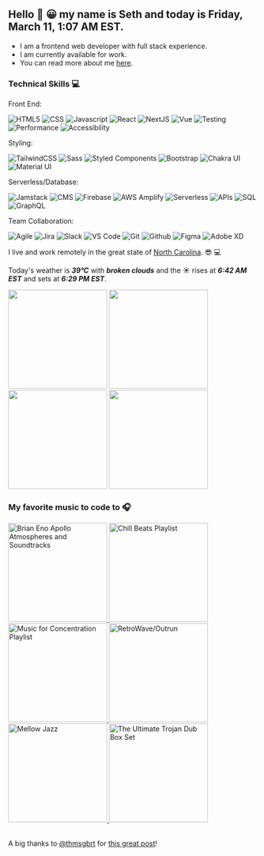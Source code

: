 ## Hello 👋 😀 my name is Seth and today is Friday, March 11, 1:07 AM EST.

- I am a frontend web developer with full stack experience.
- I am currently available for work.
- You can read more about me [here](https://sethhallcreative.com/).

### Technical Skills 💻

Front End:
<br>

![HTML5](https://img.shields.io/badge/-HTML5-E34F26?style=flat-square&logo=html5&logoColor=white)
![CSS](https://img.shields.io/badge/-CSS-1c4fd8?style=flat-square&logo=css3&logoColor=white)
![Javascript](https://img.shields.io/badge/-Javascript-fbbf24?style=flat-square&logo=javascript&logoColor=white)
![React](https://img.shields.io/badge/-React-45b8d8?style=flat-square&logo=react&logoColor=white)
![NextJS](https://img.shields.io/badge/-NextJS-000000?style=flat-square&logo=next-dot-js&logoColor=white)
![Vue](https://img.shields.io/badge/-Vue-16b981?style=flat-square&logo=vue-dot-js&logoColor=white)
![Testing](https://img.shields.io/badge/-Testing-FB0043?style=flat-square)
![Performance](https://img.shields.io/badge/-Performance-1B6277?style=flat-square)
![Accessibility](https://img.shields.io/badge/-Accessibility-23977B?style=flat-square)

Styling:
<br>

![TailwindCSS](https://img.shields.io/badge/-TailwindCSS-0c91b1?style=flat-square&logo=tailwind-css&logoColor=white)
![Sass](https://img.shields.io/badge/-Sass-CC6699?style=flat-square&logo=sass&logoColor=white)
![Styled Components](https://img.shields.io/badge/-Styled_Components-db7092?style=flat-square&logo=styled-components&logoColor=white)
![Bootstrap](https://img.shields.io/badge/-Bootstrap-7951b3?style=flat-square&logo=bootstrap&logoColor=white)
![Chakra UI](https://img.shields.io/badge/-Chakra_UI-66c9cc?style=flat-square&logo=chakra-ui&logoColor=white)
![Material UI](https://img.shields.io/badge/-Material_UI-0081CB?style=flat-square&logo=material-ui&logoColor=white)

Serverless/Database:
<br>

![Jamstack](https://img.shields.io/badge/-Jamstack-db2877?style=flat-square&logo=jamstack&logoColor=white)
![CMS](https://img.shields.io/badge/-CMS-AE58CD?style=flat-square)
![Firebase](https://img.shields.io/badge/-Firebase-f59e0b?style=flat-square&logo=firebase&logoColor=white)
![AWS Amplify](https://img.shields.io/badge/-AWS_Amplify-FF9900?style=flat-square&logo=aws-amplify&logoColor=white)
![Serverless](https://img.shields.io/badge/-Serverless-ea580e?style=flat-square&logo=severless&logoColor=white)
![APIs](https://img.shields.io/badge/-APIs-5046e4?style=flat-square)
![SQL](https://img.shields.io/badge/-SQL-000000?style=flat-square)
![GraphQL](https://img.shields.io/badge/-GraphQL-E10098?style=flat-square&logo=graphql&logoColor=white)

Team Collaboration:
<br>

![Agile](https://img.shields.io/badge/-Agile-0C6DA9?style=flat-square)
![Jira](https://img.shields.io/badge/-Jira-0252cc?style=flat-square&logo=jira&logoColor=white)
![Slack](https://img.shields.io/badge/-Slack-4A154B?style=flat-square&logo=slack&logoColor=white)
![VS Code](https://img.shields.io/badge/-VS_Code-007ACC?style=flat-square&logo=visual-studio-code&logoColor=white)
![Git](https://img.shields.io/badge/-Git-F05032?style=flat-square&logo=git&logoColor=white)
![Github](https://img.shields.io/badge/-GitHub-181717?style=flat-square&logo=github&logoColor=white)
![Figma](https://img.shields.io/badge/-Figma-F24E1E?style=flat-square&logo=figma&logoColor=white)
![Adobe XD](https://img.shields.io/badge/-Adobe_XD-FF61F6?style=flat-square&logo=adobe-xd&logoColor=white)
<br>

I live and work remotely in the great state of [North Carolina](https://www.wikiwand.com/en/North_Carolina). 😎 💻

Today's weather is ***39°C*** with ***broken clouds*** and the ☀️ rises at ***6:42 AM EST*** and sets at ***6:29 PM EST***.

<!--Instagram Images-->
<img width="200" src="https:&#x2F;&#x2F;cdn1.picuki.com&#x2F;hosted-by-instagram&#x2F;q&#x3D;0exhNuNYnjBGZDHIdN5WmL9I2OAzFg5RNecaS7j0nyZiNxIsbHWB58ltwdGn%7C%7CDh6Kwh9HS+Lfjhl4YgjUV1YZFd5P0PcS7eLSDhW6qqdUICj2jNg95FklLs2KnIeZ3Cr8MIuOzjYMTIfQeoEH%7C%7Cb2r+MX5vvwbTYNpi2TNLxCyQlWotfpUrJy9ZRzt52U1h+189JldAJZ+jtvdBFundPZlTIeAf3+Idp1orN2S%7C%7CkKn9UEuKK%7C%7C1SO2ECMseW16GX6Rv5+HoOAAuiDpYGhpqjHheKc4EEMWggiQ+jkbu9o+p72IbKxVgNcHkvmACmMDUjFKhRJqwLm6tQLsSUHv3EBQnjeelvW+eqN29qrREcypb4+7%7C%7CXbTTOSNNohPUF5cDLHRYH7aF9OAFPB3ubIYFOh00nmQ5BKMVr%7C%7CVmhx0WWMY0GbYLccoBcKTx5C3+3ON1T+Ipl9o" /> <img width="200" src="https:&#x2F;&#x2F;cdn1.picuki.com&#x2F;hosted-by-instagram&#x2F;q&#x3D;0exhNuNYnjBGZDHIdN5WmL9I2OAzFg5RNecaS7j0nyZiNxIsbHWB58ltwdGn%7C%7CDh6Kwh9HS+Lfjhl54gvUVpYZFd5NETfTbaKSzpX76+dVYCj1T1k9p9gnbo9KHIaY3Os8solOzjYMTIfQeoEH%7C%7Cb2r+we5vvwbTYNpy2TNLxDyQlWotfpUrJy9ZRzt52U1h+189JldAJZ+jtvdBFundPZlTIeAf3+Idp1orN2S%7C%7CkKn9UEuKK%7C%7C1SO2ECMseW16GX6Rv5+HoOAAuiDpYGhpqzbheKc4EEMWggiJpk4Lja0fuqaFDaxV5vIAvPHoCmMDUjFKhRJqwLm6tQLsSUHv3EBQnjeelvW+eqN29qrREcyNat7dnC%7C%7CWd4jHK68BRGs3VvLYdUfxeNGTJMVmmNlJSvdeznuR8T7rY4PVmhx0WWMY0GaqWcIlBcKTx5C3+3ON1T+Ipl9o" /> <img width="200" src="https:&#x2F;&#x2F;cdn1.picuki.com&#x2F;hosted-by-instagram&#x2F;q&#x3D;0exhNuNYnjBGZDHIdN5WmL9I2OAzFg5RNecaS7j0nyZiNxIsbHWB58ltwdGn%7C%7CDh6Kwh9HS+Lfjhl5Y0uU1xTZFZ6O0TbSreJSzdQ66qbVICr0T1g955okbY9JXYZYn+s9cZDCnicKyVHDe0AUq%7C%7Cm6vZNuKyBOTUAyXCUMLQKnmICjtCsCOwlktcf7KG4iF+44ooiMDxN4Gosak89sNyJ52tEWvrxfMh2pqV5CLkJnoE65ezRmCSsTDx6LShBGTOgtYPCwroJjQLCYCAptkqCZpF2DRoMhWL9shI8760MjoHyGYpP+N8ZkObUT2RaCCE%7C%7C4RtmzcTtqAL5MTOT8XkK9mOD0YyaI%7C%7C0ns7OnDPW+DPD6ni%7C%7CFP+ONEe1qVi4cELH7VAbQMsTwCM0EwNkcTqxqggnzzwi+S6P92E4mBjNM22c&#x3D;" /> <img width="200" src="https:&#x2F;&#x2F;cdn1.picuki.com&#x2F;hosted-by-instagram&#x2F;q&#x3D;0exhNuNYnjBGZDHIdN5WmL9I2OAzFg5RNecaS7j0nyZiNxIsbHWB58ltwdGn%7C%7CDh6Kwh9HS+Lfjhl5IMsWFlVZFZyOE3XSLWASjtT7K+RUYCq0Tdu9pZnnb0xL3QXZnGt9MIlOzjYMTIfQeoEH%7C%7Cb2rvUW+PPwazQFuDSQNOUtzCVG%7C%7CMm0X51wmcQf8fTT0FOzv9QONzUavDt5YnYmoeLSvmcDUufkM8lmpKw5QKIei5RIuqHolST2F28pf2AwGTWL%7C%7CLTPnNEAhDe1JWRpvV6pRJY0J09Do16rgzsAhK143byDDNV3wecq6ObSSGtafk5to0RDl7actgLsLmOq3R4FjjSVzbvsIq4Zh6HPFdjQcpbl9SLMSOLQA7xoT3AJNuWDZlL+JcacCOtXlN56RMEa7W648SiNY%7C%7Cb72U4nVmdppRLYXNRPTf6i16agryDShDvW8w&#x3D;&#x3D;" />
<br>

### My favorite music to code to 🎧

<a href="https://open.spotify.com/album/1Km58i317Pm5bQR3wPHKcO">
  <img src="https://i.scdn.co/image/ab67616d00001e02a7ec5d3e166901845bd74fb1" alt="Brian Eno Apollo Atmospheres and Soundtracks" width="200px">
</a>

<a href="https://open.spotify.com/playlist/2rN3mSrzUcgjlj1TcEDTX7">
  <img src="https://i.scdn.co/image/ab67706c0000bebbcb7db8bdf70f8e8f57fd6d7f" alt="Chill Beats Playlist" width="200px">
</a>

<a href="https://open.spotify.com/playlist/37i9dQZF1DX3PFzdbtx1Us">
  <img src="https://i.scdn.co/image/ab67706f000000033466e2ac76e504f4131af598" alt="Music for Concentration Playlist" width="200px">
</a>

<a href="https://open.spotify.com/playlist/37i9dQZF1DXdLEN7aqioXM?si=c216195d37504cca">
  <img src="https://i.scdn.co/image/ab67706f00000003d868372b47b5f0514f0c40b6" alt="RetroWave/Outrun" width="200px">
</a>

<a href="https://open.spotify.com/playlist/5tYP3nadT118D1xWxpH87i?si=f4dbe936f8cd4828">
  <img src="https://mosaic.scdn.co/640/ab67616d0000b2731a05b72d0e1fc7a4e30d047dab67616d0000b273269c1f2d02d992ac68caba94ab67616d0000b2738e59495684817f8385a1d1b5ab67616d0000b273b4168399c175b4699e879fa0" alt="Mellow Jazz" width="200px">
</a>

<a href="https://open.spotify.com/playlist/60ULD4NjSbr6zWQ2EuGhZj?si=286f7fc4cb414847">
  <img src="https://i.scdn.co/image/ab67706c0000bebb7bf12ddf3d7f1dd291d21e53" alt="The Ultimate Trojan Dub Box Set" width="200px">
</a>
<br>
<br>

A big thanks to [@thmsgbrt](https://github.com/thmsgbrt) for [this great post](https://medium.com/swlh/how-to-create-a-self-updating-readme-md-for-your-github-profile-f8b05744ca91)!